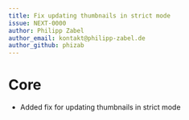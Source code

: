 ```yaml
---
title: Fix updating thumbnails in strict mode
issue: NEXT-0000
author: Philipp Zabel
author_email: kontakt@philipp-zabel.de
author_github: phizab
---
```


# Core
* Added fix for updating thumbnails in strict mode
